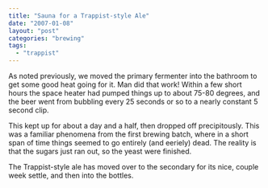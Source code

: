 ```yaml
---
title: "Sauna for a Trappist-style Ale"
date: "2007-01-08"
layout: "post"
categories: "brewing"
tags: 
  - "trappist"
---
```


As noted previously, we moved the primary fermenter into the bathroom to get some good heat going for it. Man did that work! Within a few short hours the space heater had pumped things up to about 75-80 degrees, and the beer went from bubbling every 25 seconds or so to a nearly constant 5 second clip.  
  
This kept up for about a day and a half, then dropped off precipitously. This was a familiar phenomena from the first brewing batch, where in a short span of time things seemed to go entirely (and eeriely) dead. The reality is that the sugars just ran out, so the yeast were finished.  
  
The Trappist-style ale has moved over to the secondary for its nice, couple week settle, and then into the bottles.
